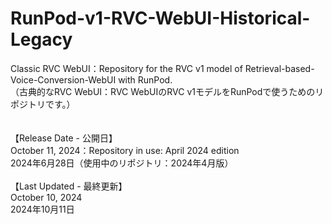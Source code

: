 # RunPod-v1-RVC-WebUI-Historical-Legacy
Classic RVC WebUI：Repository for the RVC v1 model of Retrieval-based-Voice-Conversion-WebUI with RunPod. <br>
（古典的なRVC WebUI：RVC WebUIのRVC v1モデルをRunPodで使うためのリポジトリです。） 
<br><br><br>
【Release Date - 公開日】<br>
October 11, 2024：Repository in use: April 2024 edition<br>
2024年6月28日（使用中のリポジトリ：2024年4月版）<br><br>
【Last Updated - 最終更新】<br>
October 10, 2024<br>
2024年10月11日<br>
